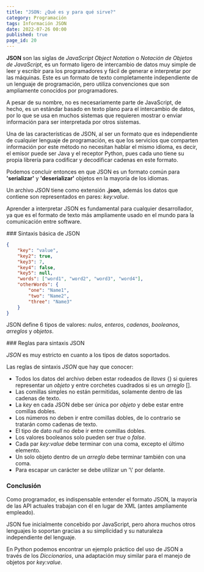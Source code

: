 ```yaml
---
title: "JSON: ¿Qué es y para qué sirve?"
category: Programación
tags: Información JSON
date: 2022-07-26 00:00
published: true
page_id: 20
---
```


**JSON** son las siglas de *JavaScript Object Notation* o *Notación de Objetos de JavaScript*, es un formato ligero de intercambio de datos muy simple de leer y escribir para los programadores y fácil de generar e interpretar por las máquinas. Este es un formato de texto completamente independiente de un lenguaje de programación, pero utiliza convenciones que son ampliamente conocidos por programadores.

A pesar de su nombre, no es necesariamente parte de JavaScript, de hecho, es un estándar basado en texto plano para el intercambio de datos, por lo que se usa en muchos sistemas que requieren mostrar o enviar información para ser interpretada por otros sistemas.

Una de las características de JSON, al ser un formato que es independiente de cualquier lenguaje de programación, es que los servicios que comparten información por este método no necesitan hablar el mismo idioma, es decir, el emisor puede ser Java y el receptor Python, pues cada uno tiene su propia librería para codificar y decodificar cadenas en este formato.

Podemos concluir entonces en que JSON es un formato común para **'serializar'** y **'deserializar'** objetos en la mayoría de los idiomas.

Un archivo *JSON* tiene como extensión **.json**, además los datos que contiene son representados en pares: *key:value*.

Aprender a interpretar JSON es fundamental para cualquier desarrollador, ya que es el formato de texto más ampliamente usado en el mundo para la comunicación entre software.

<div id="Sintaxis JSON"></div>
### Sintaxis básica de JSON

```json
{
    "key": "value",
    "key2": true,
    "key3": 7,
    "key4": false,
    "key5": null,
    "words": ["word1", "word2", "word3", "word4"],
    "otherWords": {
        "one": "Name1",
        "two": "Name2",
        "three": "Name3"
    }
}
```

JSON define 6 tipos de valores: *nulos*, *enteros*, *cadenas*, *booleanos*, *arreglos* y *objetos*.

<div id="Reglas Sintaxis JSON"></div>
### Reglas para sintaxis JSON

*JSON* es muy estricto en cuanto a los tipos de datos soportados.

Las reglas de sintaxis *JSON* que hay que conocer:

* Todos los datos del archivo deben estar rodeados de *llaves* {} si quieres representar un *objeto* y entre corchetes cuadrados si es un *arreglo* [].
* Las comillas simples no están permitidas, solamente dentro de las cadenas de texto.
* La *key* en cada JSON debe ser única por *objeto* y debe estar entre comillas dobles.
* Los números no deben ir entre comillas dobles, de lo contrario se tratarán como cadenas de texto.
* El tipo de dato *null* no debe ir entre comillas dobles.
* Los valores booleanos solo pueden ser *true* o *false*.
* Cada par *key:value* debe terminar con una coma, excepto el último elemento.
* Un solo objeto dentro de un *arreglo* debe terminar también con una coma.
* Para escapar un carácter se debe utilizar un '\\' por delante.


### Conclusión

Como programador, es indispensable entender el formato JSON, la mayoría de las API actuales trabajan con él en lugar de XML (antes ampliamente empleado).

JSON fue inicialmente concebido por JavaScript, pero ahora muchos otros lenguajes lo soportan gracias a su simplicidad y su naturaleza independiente del lenguaje.

En Python podemos encontrar un ejemplo práctico del uso de JSON a través de los *Diccionarios*, una adaptación muy similar para el manejo de objetos por *key:value*.
